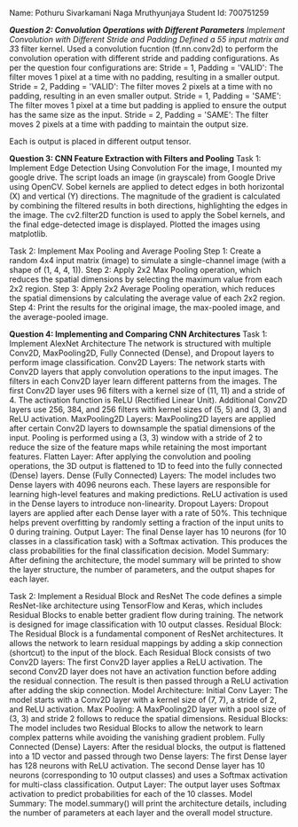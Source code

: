 Name: Pothuru Sivarkamani Naga Mruthyunjaya
Student Id: 700751259






****Question 2: Convolution Operations with Different Parameters**
 Implement Convolution with Different Stride and Padding
Defined a 5*5 input matrix and 3*3 filter kernel.
Used a convolution fucntion (tf.nn.conv2d) to perform the convolution operation with different stride and padding configurations.
As per the question four configurations are:
Stride = 1, Padding = 'VALID': The filter moves 1 pixel at a time with no padding, resulting in a smaller output.
Stride = 2, Padding = 'VALID': The filter moves 2 pixels at a time with no padding, resulting in an even smaller output.
Stride = 1, Padding = 'SAME': The filter moves 1 pixel at a time but padding is applied to ensure the output has the same size as the input.
Stride = 2, Padding = 'SAME': The filter moves 2 pixels at a time with padding to maintain the output size.

Each is output is placed in different output tensor.


**Question 3: CNN Feature Extraction with Filters and Pooling**
Task 1: Implement Edge Detection Using Convolution 
For the image, I mounted my google drive.
The script loads an image (in grayscale) from Google Drive using OpenCV.
Sobel kernels are applied to detect edges in both horizontal (X) and vertical (Y) directions.
The magnitude of the gradient is calculated by combining the filtered results in both directions, highlighting the edges in the image.
The cv2.filter2D function is used to apply the Sobel kernels, and the final edge-detected image is displayed.
Plotted the images using matplotlib.


Task 2: Implement Max Pooling and Average Pooling
Step 1: Create a random 4x4 input matrix (image) to simulate a single-channel image (with a shape of (1, 4, 4, 1)).
Step 2: Apply 2x2 Max Pooling operation, which reduces the spatial dimensions by selecting the maximum value from each 2x2 region.
Step 3: Apply 2x2 Average Pooling operation, which reduces the spatial dimensions by calculating the average value of each 2x2 region.
Step 4: Print the results for the original image, the max-pooled image, and the average-pooled image.


**Question 4: Implementing and Comparing CNN Architectures**
Task 1: Implement AlexNet Architecture 
The network is structured with multiple Conv2D, MaxPooling2D, Fully Connected (Dense), and Dropout layers to perform image classification.
Conv2D Layers:
The network starts with Conv2D layers that apply convolution operations to the input images.
The filters in each Conv2D layer learn different patterns from the images.
The first Conv2D layer uses 96 filters with a kernel size of (11, 11) and a stride of 4. The activation function is ReLU (Rectified Linear Unit).
Additional Conv2D layers use 256, 384, and 256 filters with kernel sizes of (5, 5) and (3, 3) and ReLU activation.
MaxPooling2D Layers:
MaxPooling2D layers are applied after certain Conv2D layers to downsample the spatial dimensions of the input.
Pooling is performed using a (3, 3) window with a stride of 2 to reduce the size of the feature maps while retaining the most important features.
Flatten Layer:
After applying the convolution and pooling operations, the 3D output is flattened to 1D to feed into the fully connected (Dense) layers.
Dense (Fully Connected) Layers:
The model includes two Dense layers with 4096 neurons each. These layers are responsible for learning high-level features and making predictions.
ReLU activation is used in the Dense layers to introduce non-linearity.
Dropout Layers:
Dropout layers are applied after each Dense layer with a rate of 50%. This technique helps prevent overfitting by randomly setting a fraction of the input units to 0 during training.
Output Layer:
The final Dense layer has 10 neurons (for 10 classes in a classification task) with a Softmax activation. This produces the class probabilities for the final classification decision.
Model Summary:
After defining the architecture, the model summary will be printed to show the layer structure, the number of parameters, and the output shapes for each layer.



Task 2: Implement a Residual Block and ResNet 
The code defines a simple ResNet-like architecture using TensorFlow and Keras, which includes Residual Blocks to enable better gradient flow during training. The network is designed for image classification with 10 output classes.
Residual Block:
The Residual Block is a fundamental component of ResNet architectures. It allows the network to learn residual mappings by adding a skip connection (shortcut) to the input of the block.
Each Residual Block consists of two Conv2D layers:
The first Conv2D layer applies a ReLU activation.
The second Conv2D layer does not have an activation function before adding the residual connection.
The result is then passed through a ReLU activation after adding the skip connection.
Model Architecture:
Initial Conv Layer: The model starts with a Conv2D layer with a kernel size of (7, 7), a stride of 2, and ReLU activation.
Max Pooling: A MaxPooling2D layer with a pool size of (3, 3) and stride 2 follows to reduce the spatial dimensions.
Residual Blocks: The model includes two Residual Blocks to allow the network to learn complex patterns while avoiding the vanishing gradient problem.
Fully Connected (Dense) Layers:
After the residual blocks, the output is flattened into a 1D vector and passed through two Dense layers:
The first Dense layer has 128 neurons with ReLU activation.
The second Dense layer has 10 neurons (corresponding to 10 output classes) and uses a Softmax activation for multi-class classification.
Output Layer:
The output layer uses Softmax activation to predict probabilities for each of the 10 classes.
Model Summary:
The model.summary() will print the architecture details, including the number of parameters at each layer and the overall model structure.


